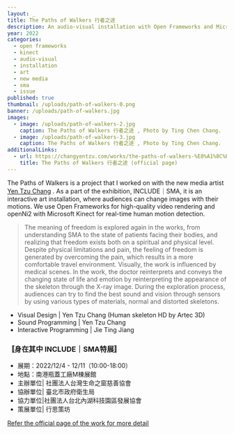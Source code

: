 ```yaml
---
layout: _
title: The Paths of Walkers 行者之途
description: An audio-visual installation with Open Frameworks and Microsoft Kinect
year: 2022
categories:
  - open frameworks
  - kinect
  - audio-visual
  - installation
  - art
  - new media
  - sma
  - issue
published: true
thumbnail: /uploads/path-of-walkers-0.png
banner: /uploads/path-of-walkers.jpg
images:
  - image: /uploads/path-of-walkers-2.jpg
    caption: The Paths of Walkers 行者之途 , Photo by Ting Chen Chang.
  - image: /uploads/path-of-walkers-3.jpg
    caption: The Paths of Walkers 行者之途 , Photo by Ting Chen Chang.
additionalLinks:
  - url: https://changyentzu.com/works/the-paths-of-walkers-%E8%A1%8C%E8%80%85%E4%B9%8B%E9%80%94
    title: The Paths of Walkers 行者之途 (official page)
---
```

The Paths of Walkers is a project that I worked on with the new media artist [Yen Tzu Chang](https://changyentzu.com/) . As a part of the exhibition, INCLUDE｜SMA, it is an interactive art installation, where audiences can change images with their motions. We use Open Frameworks for high-quality video rendering and openNi2 with Microsoft Kinect for real-time human motion detection.

> The meaning of freedom is explored again in the works, from understanding SMA to the state of patients facing their bodies, and realizing that freedom exists both on a spiritual and physical level. Despite physical limitations and pain, the feeling of freedom is generated by overcoming the pain, which results in a more comfortable travel environment. Visually, the work is influenced by medical scenes. In the work, the doctor reinterprets and conveys the changing state of life and emotion by reinterpreting the appearance of the skeleton through the X-ray image. During the exploration process, audiences can try to find the best sound and vision through sensors by using various types of materials, normal and distorted skeletons.

- Visual Design | Yen Tzu Chang (Human skeleton HD by Artec 3D)
- Sound Programming | Yen Tzu Chang
- Interactive Programming | Jie Ting Jiang

### 〚身在其中 INCLUDE｜SMA特展〛

- 展期：2022/12/4 - 12/11（10:00-18:00）
- 地點：南港瓶蓋工廠M棟展館
- 主辦單位| 社團法人台灣生命之窗慈善協會
- 協辦單位| 臺北市政府衛生局
- 協力單位|社團法人台北內湖科技園區發展協會
- 策展單位| 行思策坊

[Refer the official page of the work for more detail](https://changyentzu.com/works/the-paths-of-walkers-%E8%A1%8C%E8%80%85%E4%B9%8B%E9%80%94)
